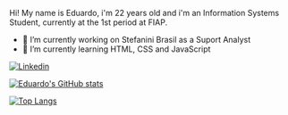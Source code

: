   Hi! 
  My name is Eduardo, i'm 22 years old and i'm an Information Systems Student, currently at the 1st period at FIAP.
  
  - 🔭 I’m currently working on Stefanini Brasil as a Suport Analyst
  - 🌱 I’m currently learning HTML, CSS and JavaScript
  
  
  [![Linkedin](https://img.shields.io/badge/LinkedIn-0077B5?style=for-the-badge&logo=linkedin&logoColor=white)](https://www.linkedin.com/in/eduardo-arantes-ab8847163/)
  
  
  
  [![Eduardo's GitHub stats](https://github-readme-stats.vercel.app/api?username=Duddss&theme=jolly)](https://https://github.com/Duddss)
  
  [![Top Langs](https://github-readme-stats.vercel.app/api/top-langs/?username=Duddss&theme=jolly)](https://github.com/Duddss)


